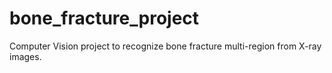 # bone_fracture_project
Computer Vision project to recognize bone fracture multi-region from X-ray images. 
